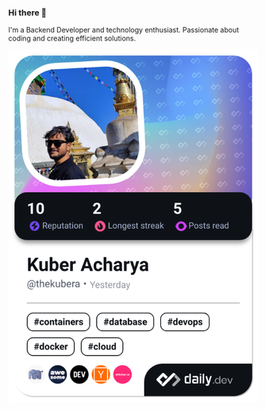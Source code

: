 ### Hi there 👋
I'm a Backend Developer and technology enthusiast. Passionate about coding and creating efficient solutions.

<a href="https://app.daily.dev/thekubera"><img src="./devcard.png" width="652" alt="Kuber's Dev Card"/></a>


<!--
**thekubera/thekubera** is a ✨ _special_ ✨ repository because its `README.md` (this file) appears on your GitHub profile.

Here are some ideas to get you started:

- 🔭 I’m currently working on ...
- 🌱 I’m currently learning ...
- 👯 I’m looking to collaborate on ...
- 🤔 I’m looking for help with ...
- 💬 Ask me about ...
- 📫 How to reach me: ...
- 😄 Pronouns: ...
- ⚡ Fun fact: ...
-->
